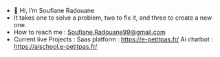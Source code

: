 - 👋 Hi, I’m Soufiane Radouane
- It takes one to solve a problem, two to fix it, and three to create a new one.
- How to reach me : Soufiane.Radouane99@gmail.com 
-  Current live Projects :
Saas platform :
    https://e-petitpas.fr/
Ai chatbot :
    https://aischool.e-petitpas.fr/
<!---
sofmega/sofmega is a ✨ special ✨ repository because its `README.md` (this file) appears on your GitHub profile.
You can click the Preview link to take a look at your changes.
--->
